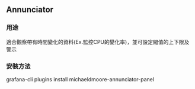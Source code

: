 ## Annunciator
    
### 用途
適合觀察帶有時間變化的資料(Ex.監控CPU的變化率)，並可設定閥值的上下限及警示
    
### 安裝方法
grafana-cli plugins install michaeldmoore-annunciator-panel
